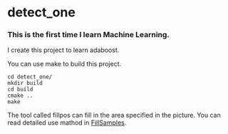 # detect_one
### This is the first time I learn Machine Learning.

I create this project to learn adaboost.

You can use make to build this project.

```shell
cd detect_one/
mkdir build
cd build
cmake ..
make
```

The tool called fillpos can fill in the area specified in the picture. You can read detailed use mathod in [FillSamples](https://github.com/Double0101/FillSamples).

